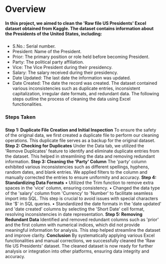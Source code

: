 # Overview
#### In this project, we aimed to clean the 'Raw file US Presidents' Excel dataset obtained from Kaggle. The dataset contains information about the Presidents of the United States, including:
###
* S.No.: Serial number.
* President: Name of the President.
*	Prior: The primary position or role held before becoming President.
*	Party: The political party affiliation.
*	Vice: The Vice President during their presidency.
*	Salary: The salary received during their presidency.
*	Date Updated: The last date the information was updated.
*	Date Created: The date the record was created.
The dataset contained various inconsistencies such as duplicate entries, inconsistent capitalization, irregular date formats, and redundant data. The following steps outline the process of cleaning the data using Excel functionalities.

### Steps Taken
###
**Step 1: Duplicate File Creation and Initial Inspection**
To ensure the safety of the original data, we first created a duplicate file to perform our cleaning operations. This duplicate file serves as a backup for the original dataset.
**Step 2: Checking for Duplicates**
Under the Data tab, we utilized the 'Remove Duplicates' feature to identify and eliminate duplicate entries from the dataset. This helped in streamlining the data and removing redundant information.
**Step 3: Cleaning the 'Party' Column**
The 'party' column exhibited various inconsistencies such as different spellings, hyphens, random dates, and blank entries. We applied filters to the column and manually corrected the entries to ensure uniformity and accuracy.
**Step 4: Standardizing Data Formats**
•	Utilized the Trim function to remove extra spaces in the 'vice' column, ensuring consistency.
•	Changed the data type of the 'salary' column from 'Currency' to 'Number' to facilitate seamless import into SQL. This step is crucial to avoid issues with special characters like '$' in SQL queries.
•	Standardized the date formats in the 'date updated' and 'date created' columns by selecting the 'Short Date' cell format, resolving inconsistencies in date representation.
**Step 5: Removing Redundant Data**
Identified and removed redundant columns such as 'prior' and the first column with numerical indices, which did not provide meaningful information for analysis. This step helped streamline the dataset and improve clarity.
**Conclusion**
By systematically applying various Excel functionalities and manual corrections, we successfully cleaned the 'Raw file US Presidents' dataset. The cleaned dataset is now ready for further analysis or integration into other platforms, ensuring data integrity and accuracy.



